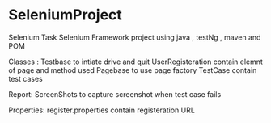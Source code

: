 # SeleniumProject
Selenium Task
Selenium Framework project using java , testNg , maven and POM

Classes : 
Testbase to intiate drive and quit
UserRegisteration contain elemnt of page and method used
Pagebase to use page factory
TestCase contain test cases

Report:
ScreenShots to capture screenshot when test case fails

Properties:
register.properties contain registeration URL


